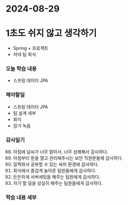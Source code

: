 # 2024-08-29

# 1초도 쉬지 않고 생각하기
-  Spring + 프로젝트
-  저녁 팀 회식

### 오늘 학습 내용
- 스프링 데이터 JPA

### 해야할일
-  스프링 데이터 JPA
-  팀 설계 세부
-  회식
-  암기 녹음

### 감사일기
88. 아침에 날씨가 너무 맑아서, 너무 상쾌해서 감사하다.
89. 아침부터 문을 열고 관리해주시는 보안 직원분들께 감사하다.
90. 일찍와서 공부할 수 있는 싸피 환경에 감사하다.
91. 회식에서 즐겁게 놀아준 팀원들에게 감사하다.
92. 든든하게 서버세팅을 해주는 팀원에게 감사하다.
93. 자기 할 일을 성실히 해주는 팀원들에게 감사하다.

    

### 학습 내용 세부
